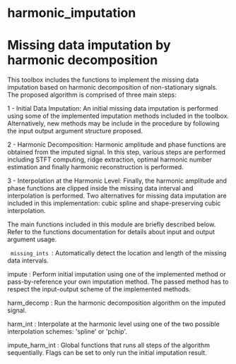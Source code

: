 # harmonic_imputation
# Missing data imputation by harmonic decomposition

This toolbox includes the functions to implement the missing data imputation based on harmonic decomposition of non-stationary signals. The proposed algorithm is comprised of three main steps:

1 - Initial Data Imputation: An initial missing data imputation is performed using some of the implemented imputation methods included in the toolbox. Alternatively, new methods may be include in the procedure by following the input output argument structure proposed. 

2 - Harmonic Decomposition: Harmonic amplitude and phase functions are obtained from the imputed signal. In this step, various steps are performed including STFT computing, ridge extraction, optimal harmonic number estimation and finally harmonic reconstruction is performed. 

3 - Interpolation at the Harmonic Level: Finally, the harmonic amplitude and phase functions are clipped inside the missing data interval and interpolation is performed. Two alternatives for missing data imputation are included in this implementation: cubic spline and shape-preserving cubic interpolation. 

The main functions included in this module are briefly described below. Refer to the functions documentation for details about input and output argument usage.

<code> missing_ints </code>: Automatically detect the location and length of the missing data intervals.

impute : Perform initial imputation using one of the implemented method or pass-by-reference your own imputation method. The passed method has to respect the input-output scheme of the implemented methods.

harm_decomp : Run the harmonic decomposition algorithm on the imputed signal.

harm_int : Interpolate at the harmonic level using one of the two possible interpolation schemes: 'spline' or 'pchip'.

impute_harm_int : Global functions that runs all steps of the algorithm sequentially. Flags can be set to only run the initial imputation result.






